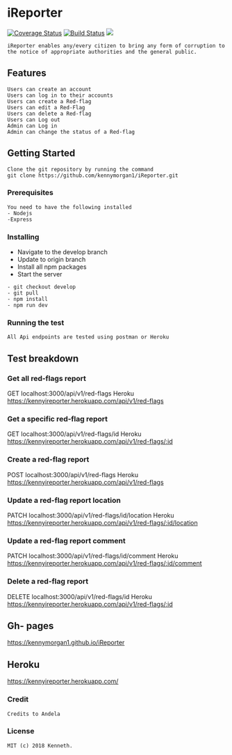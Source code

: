 # iReporter
[![Coverage Status](https://coveralls.io/repos/github/kennymorgan1/iReporter/badge.svg?branch=develop)](https://coveralls.io/github/kennymorgan1/iReporter?branch=develop) [![Build Status](https://travis-ci.com/kennymorgan1/iReporter.svg?branch=develop)](https://travis-ci.com/kennymorgan1/iReporter) <a href="https://codeclimate.com/github/kennymorgan1/iReporter/maintainability"><img src="https://api.codeclimate.com/v1/badges/536e10d46300b994a239/maintainability" /></a>
```
iReporter enables any/every citizen to bring any form of corruption to the notice of appropriate authorities and the general public.
```
## Features
```
Users can create an account
Users can log in to their accounts
Users can create a Red-flag
Users can edit a Red-Flag
Users can delete a Red-flag
Users can Log out
Admin can Log in
Admin can change the status of a Red-flag
```
## Getting Started
```
Clone the git repository by running the command
git clone https://github.com/kennymorgan1/iReporter.git
```

### Prerequisites
```
You need to have the following installed
- Nodejs
-Express
```

### Installing
- Navigate to the develop branch
- Update to origin branch
- Install all npm packages
- Start the server

```
- git checkout develop
- git pull
- npm install
- npm run dev
```

### Running the test
```
All Api endpoints are tested using postman or Heroku
```

## Test breakdown
### Get all red-flags report
GET localhost:3000/api/v1/red-flags
Heroku https://kennyireporter.herokuapp.com/api/v1/red-flags

### Get  a specific red-flag report
GET localhost:3000/api/v1/red-flags/id
Heroku https://kennyireporter.herokuapp.com/api/v1/red-flags/:id

### Create a red-flag report
POST localhost:3000/api/v1/red-flags
Heroku https://kennyireporter.herokuapp.com/api/v1/red-flags

### Update a red-flag report location
PATCH localhost:3000/api/v1/red-flags/id/location
Heroku https://kennyireporter.herokuapp.com/api/v1/red-flags/:id/location

### Update a red-flag report comment
PATCH localhost:3000/api/v1/red-flags/id/comment
Heroku https://kennyireporter.herokuapp.com/api/v1/red-flags/:id/comment

### Delete a red-flag report

DELETE localhost:3000/api/v1/red-flags/id
Heroku https://kennyireporter.herokuapp.com/api/v1/red-flags/:id
## Gh- pages
https://kennymorgan1.github.io/iReporter

## Heroku
https://kennyireporter.herokuapp.com/

### Credit
```
Credits to Andela
```

### License
```
MIT (c) 2018 Kenneth.
```

